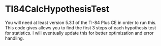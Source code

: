# TI84CalcHypothesisTest
You will need at least version 5.3.1 of the TI-84 Plus CE in order to run this. This code gives allows you to find the first 3 steps of each hypothesis test for statistics. I will eventually update this for better optimization and error handling. 
